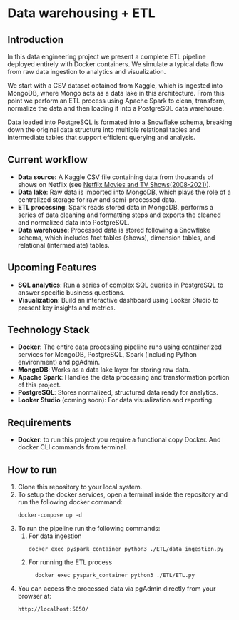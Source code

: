 # Data warehousing + ETL

## Introduction
In this data engineering project we present a complete ETL pipeline deployed entirely with Docker containers.
We simulate a typical data flow from raw data ingestion to analytics and visualization.

We start with a CSV dataset obtained from Kaggle, which is ingested into MongoDB, 
where Mongo acts as a data lake in this architecture. 
From this point we perform an ETL process using Apache Spark to clean, 
transform, normalize the data and then loading it into a PostgreSQL data warehouse.

Data loaded into PostgreSQL is formated into a Snowflake schema,
breaking down the original data structure into multiple relational tables and intermediate tables that support efficient querying and analysis.


## Current workflow
- **Data source:** A Kaggle CSV file containing data from thousands of shows on Netflix (see [Netflix Movies and TV Shows(2008-2021)](https://www.kaggle.com/datasets/shivamb/netflix-shows)).
- **Data lake**: Raw data is imported into MongoDB, which plays the role of a centralized storage for raw and semi-processed data.
- **ETL processing**: Spark reads stored data in MongoDB, performs a series of data cleaning and formatting steps and exports the cleaned and normalized data into PostgreSQL.
- **Data warehouse**: Processed data is stored following a Snowflake schema, which includes fact tables (shows), dimension tables, and relational (intermediate) tables.

## Upcoming Features
- **SQL analytics**: Run a series of complex SQL queries in PostgreSQL to answer specific business questions.
- **Visualization**: Build an interactive dashboard using Looker Studio to present key insights and metrics.

## Technology Stack
- **Docker**: The entire data processing pipeline runs using containerized services for MongoDB, PostgreSQL, Spark (including Python environment) and pgAdmin.
- **MongoDB**: Works as a data lake layer for storing raw data.
- **Apache Spark**: Handles the data processing and transformation portion of this project.
- **PostgreSQL**: Stores normalized, structured data ready for analytics.
- **Looker Studio** (coming soon): For data visualization and reporting.

## Requirements 
- **Docker**: to run this project you require a functional copy Docker. And docker CLI commands from terminal.

## How to run
1. Clone this repository to your local system.
2. To setup the docker services, open a terminal inside the repository and run the following docker command: 
   ```shell 
   docker-compose up -d 
   ```
3. To run the pipeline run the following commands:
   1. For data ingestion
         ```shell
        docker exec pyspark_container python3 ./ETL/data_ingestion.py
         ```
   2. For running the ETL process
      ```shell 
        docker exec pyspark_container python3 ./ETL/ETL.py 
      ```
4. You can access the processed data via pgAdmin directly from your browser at:
   ```html
   http://localhost:5050/
   ```


